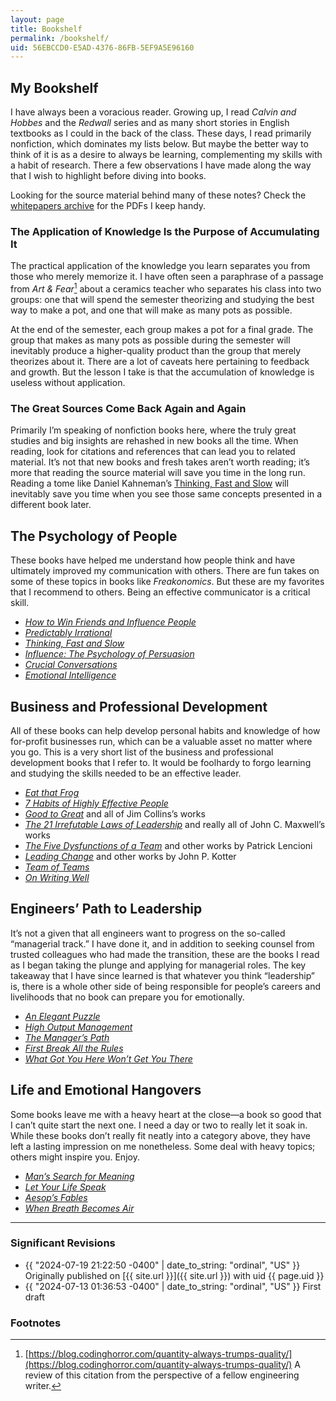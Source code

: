 ```yaml
---
layout: page
title: Bookshelf
permalink: /bookshelf/
uid: 56EBCCD0-E5AD-4376-86FB-5EF9A5E96160
---
```


## My Bookshelf

I have always been a voracious reader. Growing up, I read *Calvin and Hobbes* and the *Redwall* series and as many short stories in English textbooks as I could in the back of the class. These days, I read primarily nonfiction, which dominates my lists below. But maybe the better way to think of it is as a desire to always be learning, complementing my skills with a habit of research. There a few observations I have made along the way that I wish to highlight before diving into books.

Looking for the source material behind many of these notes? Check the [whitepapers archive](/whitepapers/) for the PDFs I keep handy.

### The Application of Knowledge Is the Purpose of Accumulating It

The practical application of the knowledge you learn separates you from those who merely memorize it. I have often seen a paraphrase of a passage from *Art & Fear*[^ceramics] about a ceramics teacher who separates his class into two groups: one that will spend the semester theorizing and studying the best way to make a pot, and one that will make as many pots as possible.

At the end of the semester, each group makes a pot for a final grade. The group that makes as many pots as possible during the semester will inevitably produce a higher-quality product than the group that merely theorizes about it. There are a lot of caveats here pertaining to feedback and growth. But the lesson I take is that the accumulation of knowledge is useless without application. 

### The Great Sources Come Back Again and Again

Primarily I’m speaking of nonfiction books here, where the truly great studies and big insights are rehashed in new books all the time. When reading, look for citations and references that can lead you to related material. It’s not that new books and fresh takes aren’t worth reading; it’s more that reading the source material will save you time in the long run. Reading a tome like Daniel Kahneman’s [Thinking, Fast and Slow](https://en.wikipedia.org/wiki/Thinking,_Fast_and_Slow) will inevitably save you time when you see those same concepts presented in a different book later. 

## The Psychology of People

These books have helped me understand how people think and have ultimately improved my communication with others. There are fun takes on some of these topics in books like *Freakonomics*. But these are my favorites that I recommend to others. Being an effective communicator is a critical skill.

* *[How to Win Friends and Influence People](https://en.wikipedia.org/wiki/How_to_Win_Friends_and_Influence_People)*
* *[Predictably Irrational](https://en.wikipedia.org/wiki/Predictably_Irrational)*
* *[Thinking, Fast and Slow](https://en.wikipedia.org/wiki/Thinking,_Fast_and_Slow)*
* *[Influence: The Psychology of Persuasion](https://www.goodreads.com/book/show/28815.Influence)*
* *[Crucial Conversations](https://en.wikipedia.org/wiki/Crucial_Conversations:_Tools_for_Talking_When_Stakes_Are_High)*
* *[Emotional Intelligence](https://www.amazon.com/Emotional-Intelligence-Matter-More-Than/dp/055338371X)*

## Business and Professional Development

All of these books can help develop personal habits and knowledge of how for-profit businesses run, which can be a valuable asset no matter where you go. This is a very short list of the business and professional development books that I refer to. It would be foolhardy to forgo learning and studying the skills needed to be an effective leader. 

* *[Eat that Frog](https://www.goodreads.com/book/show/95887.Eat_That_Frog_)*
* *[7 Habits of Highly Effective People](https://en.wikipedia.org/wiki/The_7_Habits_of_Highly_Effective_People)*
* *[Good to Great](https://en.wikipedia.org/wiki/Good_to_Great)* and all of Jim Collins’s works
* *[The 21 Irrefutable Laws of Leadership](https://www.amazon.com/21-Irrefutable-Laws-Leadership-Follow/dp/1400236169)* and really all of John C. Maxwell’s works
* *[The Five Dysfunctions of a Team](https://www.amazon.com/Five-Dysfunctions-Team-Leadership-Fable/dp/0787960756)* and other works by Patrick Lencioni
* *[Leading Change](https://www.amazon.com/Leading-Change-New-Preface-Author/dp/1422186431)* and other works by John P. Kotter
* *[Team of Teams](https://www.amazon.com/Team-Teams-Rules-Engagement-Complex/dp/1591847486/)*
* [*On Writing Well*](https://www.goodreads.com/book/show/53343.On_Writing_Well)

## Engineers’ Path to Leadership

It’s not a given that all engineers want to progress on the so-called “managerial track.” I have done it, and in addition to seeking counsel from trusted colleagues who had made the transition, these are the books I read as I began taking the plunge and applying for managerial roles. The key takeaway that I have since learned is that whatever you think “leadership” is, there is a whole other side of being responsible for people’s careers and livelihoods that no book can prepare you for emotionally.

* *[An Elegant Puzzle](https://www.amazon.com/Elegant-Puzzle-Systems-Engineering-Management/dp/1732265186)*
* *[High Output Management](https://www.goodreads.com/book/show/324750.High_Output_Management)*
* *[The Manager’s Path](https://www.amazon.com/Managers-Path-Leaders-Navigating-Growth-ebook/dp/B06XP3GJ7F/)*
* *[First Break All the Rules](https://www.amazon.com/First-Break-All-Rules-Differently/dp/1595621113)*
* *[What Got You Here Won’t Get You There](https://www.amazon.com/What-Got-Here-Wont-There/dp/1401301304/)*

## Life and Emotional Hangovers

Some books leave me with a heavy heart at the close—a book so good that I can’t quite start the next one. I need a day or two to really let it soak in. While these books don’t really fit neatly into a category above, they have left a lasting impression on me nonetheless. Some deal with heavy topics; others might inspire you. Enjoy.

* *[Man’s Search for Meaning](https://en.wikipedia.org/wiki/Man%27s_Search_for_Meaning)*
* *[Let Your Life Speak](https://www.amazon.com/Let-Your-Life-Speak-Listening/dp/1394235100/)*
* *[Aesop’s Fables](https://en.wikipedia.org/wiki/Aesop%27s_Fables)*
* *[When Breath Becomes Air](https://www.amazon.com/When-Breath-Becomes-Paul-Kalanithi/dp/081298840X)*

---

### Significant Revisions

- {{ "2024-07-19 21:22:50 -0400" | date_to_string: "ordinal", "US" }} Originally published on [{{ site.url }}]({{ site.url }}) with uid {{ page.uid }}
- {{ "2024-07-13 01:36:53 -0400" | date_to_string: "ordinal", "US" }} First draft

### Footnotes

[^ceramics]: [https://blog.codinghorror.com/quantity-always-trumps-quality/](https://blog.codinghorror.com/quantity-always-trumps-quality/) A review of this citation from the perspective of a fellow engineering writer.
